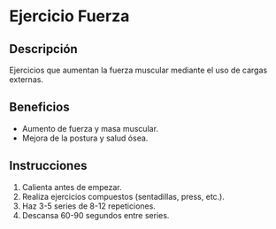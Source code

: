 # Ejercicio Fuerza

## Descripción
Ejercicios que aumentan la fuerza muscular mediante el uso de cargas externas.

## Beneficios
- Aumento de fuerza y masa muscular.
- Mejora de la postura y salud ósea.

## Instrucciones
1. Calienta antes de empezar.
2. Realiza ejercicios compuestos (sentadillas, press, etc.).
3. Haz 3-5 series de 8-12 repeticiones.
4. Descansa 60-90 segundos entre series.